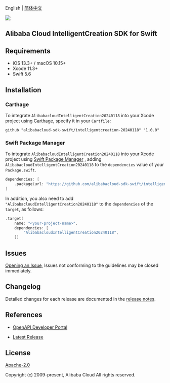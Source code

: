 English | [简体中文](README-CN.md)

![](https://aliyunsdk-pages.alicdn.com/icons/AlibabaCloud.svg)

## Alibaba Cloud IntelligentCreation SDK for Swift

## Requirements

- iOS 13.3+ / macOS 10.15+
- Xcode 11.3+
- Swift 5.6

## Installation

### Carthage

To integrate `AlibabacloudIntelligentCreation20240118` into your Xcode project using [Carthage](https://github.com/Carthage/Carthage), specify it in your `Cartfile`:

```ogdl
github "alibabacloud-sdk-swift/intelligentcreation-20240118" "1.0.0"
```

### Swift Package Manager

To integrate `AlibabacloudIntelligentCreation20240118` into your Xcode project using [Swift Package Manager](https://swift.org/package-manager/) , adding `AlibabacloudIntelligentCreation20240118` to the `dependencies` value of your `Package.swift`.

```swift
dependencies: [
    .package(url: "https://github.com/alibabacloud-sdk-swift/intelligentcreation-20240118.git", from: "1.0.0")
]
```

In addition, you also need to add `"AlibabacloudIntelligentCreation20240118"` to the `dependencies` of the `target`, as follows:

```swift
.target(
    name: "<your-project-name>",
    dependencies: [
        "AlibabacloudIntelligentCreation20240118",
    ])
```

## Issues

[Opening an Issue](https://github.com/alibabacloud-sdk-swift/intelligentcreation-20240118/issues/new), Issues not conforming to the guidelines may be closed immediately.

## Changelog

Detailed changes for each release are documented in the [release notes](./ChangeLog.txt).

## References

* [OpenAPI Developer Portal](https://next.api.alibabacloud.com/home)
- [Latest Release](https://github.com/alibabacloud-sdk-swift/intelligentcreation-20240118)

## License

[Apache-2.0](http://www.apache.org/licenses/LICENSE-2.0)

Copyright (c) 2009-present, Alibaba Cloud All rights reserved.
